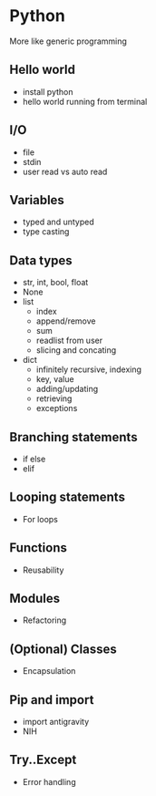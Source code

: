 # Python

More like generic programming

## Hello world
- install python
- hello world running from terminal

## I/O

- file
- stdin
- user read vs auto read

## Variables

- typed and untyped
- type casting

## Data types

- str, int, bool, float
- None
- list
    - index
    - append/remove
    - sum
    - readlist from user
    - slicing and concating
- dict
    - infinitely recursive, indexing
    - key, value
    - adding/updating
    - retrieving
    - exceptions

## Branching statements

- if else
- elif

## Looping statements

- For loops

## Functions

- Reusability

## Modules

- Refactoring

## (Optional) Classes

- Encapsulation

## Pip and import

- import antigravity
- NIH

## Try..Except

- Error handling
